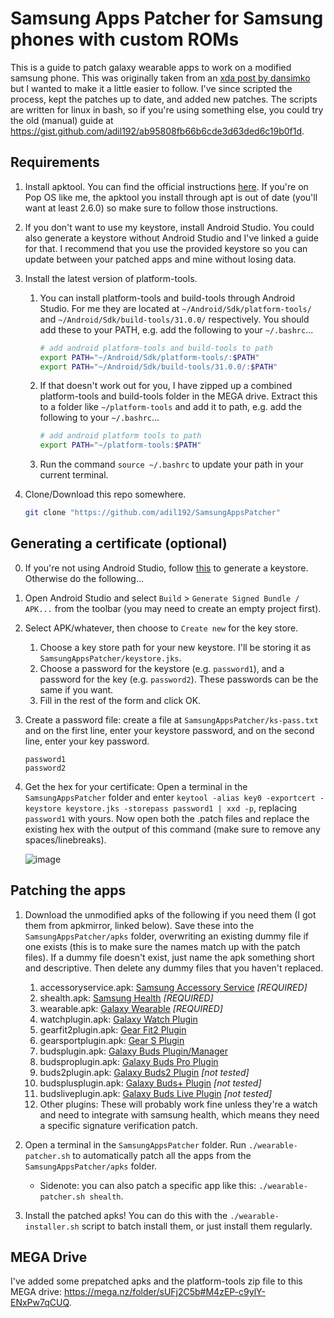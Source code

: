 # Samsung Apps Patcher for Samsung phones with custom ROMs

This is a guide to patch galaxy wearable apps to work on a modified samsung phone. This was originally taken from an [xda post by dansimko](https://forum.xda-developers.com/t/app-mod-galaxy-wearable-patch-for-samsung-phones-with-custom-roms.4208143/) but I wanted to make it a little easier to follow. I've since scripted the process, kept the patches up to date, and added new patches. The scripts are written for linux in bash, so if you're using something else, you could try the old (manual) guide at https://gist.github.com/adil192/ab95808fb66b6cde3d63ded6c19b0f1d.



## Requirements

1. Install apktool. You can find the official instructions [here](https://ibotpeaches.github.io/Apktool/install/). If you're on Pop OS like me, the apktool you install through apt is out of date (you'll want at least 2.6.0) so make sure to follow those instructions.

2. If you don't want to use my keystore, install Android Studio. You could also generate a keystore without Android Studio and I've linked a guide for that. I recommend that you use the provided keystore so you can update between your patched apps and mine without losing data.

3. Install the latest version of platform-tools.

   1. You can install platform-tools and build-tools through Android Studio. For me they are located at `~/Android/Sdk/platform-tools/` and `~/Android/Sdk/build-tools/31.0.0/` respectively. You should add these to your PATH, e.g. add the following to your `~/.bashrc`...

      ```bash
      # add android platform-tools and build-tools to path
      export PATH="~/Android/Sdk/platform-tools/:$PATH"
      export PATH="~/Android/Sdk/build-tools/31.0.0/:$PATH"
      ```

   2. If that doesn't work out for you, I have zipped up a combined platform-tools and build-tools folder in the MEGA drive. Extract this to a folder like `~/platform-tools` and add it to path, e.g. add the following to your `~/.bashrc`...

      ```bash
      # add android platform tools to path
      export PATH="~/platform-tools:$PATH"
      ```

   3. Run the command `source ~/.bashrc` to update your path in your current terminal.

4. Clone/Download this repo somewhere.

   ```bash
   git clone "https://github.com/adil192/SamsungAppsPatcher"
   ```



## Generating a certificate (optional)

0. If you're not using Android Studio, follow [this](https://stackoverflow.com/questions/3997748/how-can-i-create-a-keystore) to generate a keystore. Otherwise do the following...

1. Open Android Studio and select `Build` > `Generate Signed Bundle / APK...` from the toolbar (you may need to create an empty project first).

2. Select APK/whatever, then choose to `Create new` for the key store.

   1. Choose a key store path for your new keystore. I'll be storing it as `SamsungAppsPatcher/keystore.jks`.
   2. Choose a password for the keystore (e.g. `password1`), and a password for the key (e.g. `password2`). These passwords can be the same if you want.
   3. Fill in the rest of the form and click OK.

3. Create a password file: create a file at `SamsungAppsPatcher/ks-pass.txt` and on the first line, enter your keystore password, and on the second line, enter your key password.

   ```
   password1
   password2
   ```

4. Get the hex for your certificate: Open a terminal in the `SamsungAppsPatcher` folder and enter `keytool -alias key0 -exportcert -keystore keystore.jks -storepass password1 | xxd -p`, replacing `password1` with yours. Now open both the .patch files and replace the existing hex with the output of this command (make sure to remove any spaces/linebreaks).

   ![image](https://user-images.githubusercontent.com/21128619/142562030-6ef6528a-f474-42a2-b3f2-142ea0bff430.png)



## Patching the apps

1. Download the unmodified apks of the following if you need them (I got them from apkmirror, linked below). Save these into the `SamsungAppsPatcher/apks` folder, overwriting an existing dummy file if one exists (this is to make sure the names match up with the patch files). If a dummy file doesn't exist, just name the apk something short and descriptive. Then delete any dummy files that you haven't replaced.

   1. accessoryservice.apk: [Samsung Accessory Service](https://www.apkmirror.com/apk/samsung-electronics-co-ltd/samsung-accessory-service/) *[REQUIRED]*
   2. shealth.apk: [Samsung Health](https://www.apkmirror.com/apk/samsung-electronics-co-ltd/s-health/) *[REQUIRED]*
   3. wearable.apk: [Galaxy Wearable](https://www.apkmirror.com/apk/samsung-electronics-co-ltd/samsung-gear/) *[REQUIRED]*
   4. watchplugin.apk: [Galaxy Watch Plugin](https://www.apkmirror.com/apk/samsung-electronics-co-ltd/galaxy-watch-plugin/)
   5. gearfit2plugin.apk: [Gear Fit2 Plugin](https://www.apkmirror.com/apk/samsung-electronics-co-ltd/gear-fit2-plugin/)
   6. gearsportplugin.apk: [Gear S Plugin](https://www.apkmirror.com/apk/samsung-electronics-co-ltd/gear-s-plugin/)
   7. budsplugin.apk: [Galaxy Buds Plugin/Manager](https://www.apkmirror.com/apk/samsung-electronics-co-ltd/galaxy-buds-plugin/)
   8. budsproplugin.apk: [Galaxy Buds Pro Plugin](https://www.apkmirror.com/apk/samsung-electronics-co-ltd/galaxy-buds-pro/)
   9. buds2plugin.apk: [Galaxy Buds2 Plugin](https://www.apkmirror.com/apk/samsung-electronics-co-ltd/galaxy-buds2/) *[not tested]*
   10. budsplusplugin.apk: [Galaxy Buds+ Plugin](https://www.apkmirror.com/apk/samsung-electronics-co-ltd/galaxy-buds-plugin-2/) *[not tested]*
   11. budsliveplugin.apk: [Galaxy Buds Live Plugin](https://www.apkmirror.com/apk/samsung-electronics-co-ltd/galaxy-buds-live-plugin/) *[not tested]*
   12. Other plugins: These will probably work fine unless they're a watch and need to integrate with samsung health, which means they need a specific signature verification patch.

2. Open a terminal in the `SamsungAppsPatcher` folder. Run `./wearable-patcher.sh` to automatically patch all the apps from the `SamsungAppsPatcher/apks` folder.
   - Sidenote: you can also patch a specific app like this: `./wearable-patcher.sh shealth`.

3. Install the patched apks! You can do this with the `./wearable-installer.sh` script to batch install them, or just install them regularly.




## MEGA Drive

I've added some prepatched apks and the platform-tools zip file to this MEGA drive: https://mega.nz/folder/sUFj2C5b#M4zEP-c9ylY-ENxPw7qCUQ.
